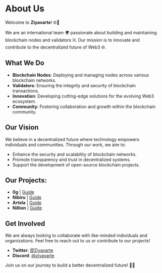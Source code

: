 # About Us

Welcome to **Ziyavarte**! 🌐🚀

We are an international team 🌍 passionate about building and maintaining blockchain nodes and validators ⛓️. Our mission is to innovate and contribute to the decentralized future of Web3 🌐.

## What We Do

- **Blockchain Nodes**: Deploying and managing nodes across various blockchain networks.
- **Validators**: Ensuring the integrity and security of blockchain transactions.
- **Innovation**: Developing cutting-edge solutions for the evolving Web3 ecosystem.
- **Community**: Fostering collaboration and growth within the blockchain community.

## Our Vision

We believe in a decentralized future where technology empowers individuals and communities. Through our work, we aim to:

- Enhance the security and scalability of blockchain networks.
- Promote transparency and trust in decentralized systems.
- Support the development of open-source blockchain projects.

## Our Projects:

- **0g** | [Guide](https://github.com/Ziyavarte/guides/blob/main/0g/installation.md)
- **Nibiru** | [Guide](https://github.com/Ziyavarte/guides/blob/main/nibiru/installation.md)
- **Artela** | [Guide](https://github.com/Ziyavarte/guides/blob/main/artela/installation.md)
- **Nillion** | [Guide](https://github.com/Ziyavarte/guides/blob/main/nillion/installation.md)

## Get Involved

We are always looking to collaborate with like-minded individuals and organizations. Feel free to reach out to us or contribute to our projects!

- **Twitter**: [@Ziyavarte](https://x.com/Ziyavarte)
- **Discord**: [@ziyavarte](https://discordapp.com/users/846306995921616907)

Join us on our journey to build a better decentralized future! 🌟💫
